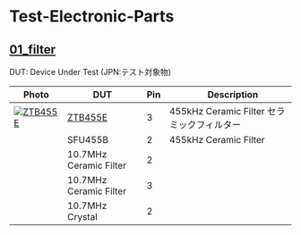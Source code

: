 # Test-Electronic-Parts

## [01_filter](01_filter)

DUT: Device Under Test (JPN:テスト対象物)

| Photo|DUT|Pin|　Description|
----|----|----|----
| [![ZTB455E](01_filter/01_ZTB455E_ceramic_filter_2pin/ZTB455E_1.jpg)](01_filter/01_ZTB455E_ceramic_filter_2pin/README.md)| [ZTB455E](01_filter/01_ZTB455E_ceramic_filter_2pin/README.md) |3|455kHz Ceramic Filter セラミックフィルター|
||SFU455B|2|455kHz Ceramic Filter|
||10.7MHz Ceramic Filter| 2||
||10.7MHz Ceramic Filter| 3||
||10.7MHz Crystal| 2||
